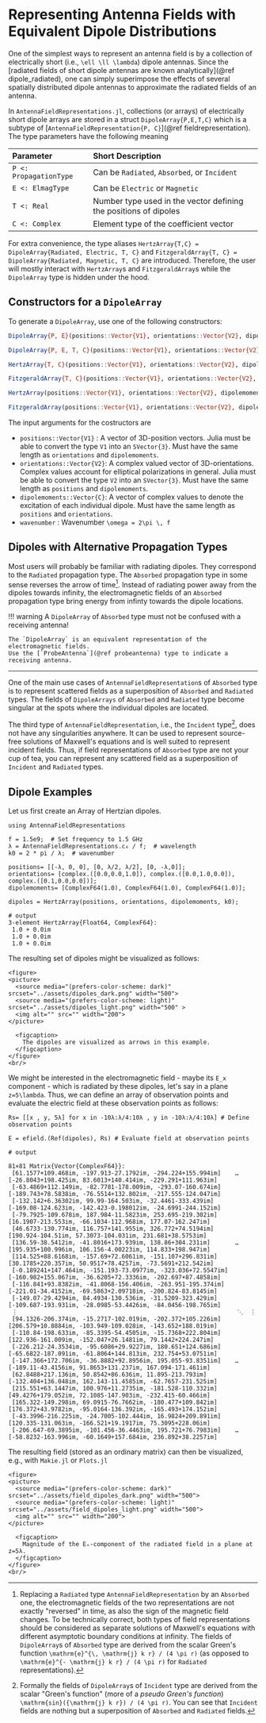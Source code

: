 # Representing Antenna Fields with Equivalent Dipole Distributions

One of the simplest ways to represent an antenna field is by a collection of electrically short (i.e., ``\ell \ll \lambda``) dipole antennas. 
Since the [radiated fields of short dipole antennas are known analytically](@ref dipole_radiated), one can simply superimpose the effects of several spatially distributed dipole antennas to approximate the radiated fields of an antenna.

In `AntennaFieldRepresentations.jl`, collections (or arrays) of electrically short dipole arrays are stored in a struct `DipoleArray{P,E,T,C}` which is a subtype of [`AntennaFieldRepresentation{P, C}`](@ref fieldrepresentation).
The type parameters have the following meaning

| Parameter                 | Short Description                                                |
| :------------------------ | :--------------------------------------------------------------- |
| `P <: PropagationType`    | Can be `Radiated`, `Absorbed`, or `Incident`                     |
| `E <: ElmagType`          | Can be `Electric` or `Magnetic`                                  |
| `T <: Real`               | Number type used in the vector defining the positions of dipoles |
| `C <: Complex`            | Element type of the coefficient vector                           |


For extra convenience, the type aliases `HertzArray{T,C} = DipoleArray{Radiated, Electric, T, C}` and `FitzgeraldArray{T, C} = DipoleArray{Radiated, Magnetic, T, C}` are introduced. Therefore, the user will mostly interact with `HertzArray`s and `FitzgeraldArray`s while the `DipoleArray` type is hidden under the hood.

## Constructors for a `DipoleArray`
To generate a `DipoleArray`, use one of the following constructors:

```julia
DipoleArray{P, E}(positions::Vector{V1}, orientations::Vector{V2}, dipolemoments::Vector{C}, wavenumber) where{P <: PropagationType, E <: ElmagType, C <: Complex>, V1<: AbstractVector, V2<: AbstractVector{C}}
```
```julia
DipoleArray{P, E, T, C}(positions::Vector{V1}, orientations::Vector{V2}, dipolemoments::Vector{C}, wavenumber) where{P <: PropagationType, E <: ElmagType, C <: Complex>, V1<: AbstractVector, V2<: AbstractVector{C}}
```
```julia
HertzArray{T, C}(positions::Vector{V1}, orientations::Vector{V2}, dipolemoments::Vector{C}, wavenumber) where{C <: Complex>, V1<: AbstractVector, V2<: AbstractVector{C}}
```
```julia
FitzgeraldArray{T, C}(positions::Vector{V1}, orientations::Vector{V2}, dipolemoments::Vector{C}, wavenumber) where{C <: Complex>, V1<: AbstractVector, V2<: AbstractVector{C}}
```
```julia
HertzArray(positions::Vector{V1}, orientations::Vector{V2}, dipolemoments::Vector{C}, wavenumber) where{C <: Complex>, V1<: AbstractVector, V2<: AbstractVector{C}}
```
```julia
FitzgeraldArray(positions::Vector{V1}, orientations::Vector{V2}, dipolemoments::Vector{C}, wavenumber) where{C <: Complex>, V1<: AbstractVector, V2<: AbstractVector{C}}
```

The input arguments for the costructors are

- `positions::Vector{V1}` : A vector of 3D-position vectors. Julia must be able to convert the type `V1` into an `SVector{3}`. Must have the same length as `orientations` and `dipolemoments`.
- `orientations::Vector{V2}`: A complex valued vector of 3D-orientations. Complex values account for elliptical polarizations in general. Julia must be able to convert the type `V2` into an `SVector{3}`. Must have the same length as `positions` and `dipolemoments`.
- `dipolemoments::Vector{C}`: A vector of complex values to denote the excitation of each individual dipole. Must have the same length as `positions` and `orientations`.
- `wavenumber` : Wavenumber ``\omega = 2\pi \, f``

## Dipoles with Alternative Propagation Types
Most users will probably be familiar with radiating dipoles. They correspond to the `Radiated` propagation type. 
The `Absorbed` propagation type in some sense reverses the arrow of time[^1]. Instead of radiating power away from the dipoles towards infinity, the electromagnetic fields of an `Absorbed` propagation type bring energy from infinty towards the dipole locations. 

!!! warning
    A `DipoleArray` of `Absorbed` type must not be confused with a receiving antenna!

    The `DipoleArray` is an equivalent representation of the electromagnetic fields.
    Use the [`ProbeAntenna`](@ref probeantenna) type to indicate a receiving antenna.
---

One of the main use cases of `AntennaFieldRepresentation`s of `Absorbed` type is to represent scattered fields as a superposition of `Absorbed` and `Radiated` types. The fields of `DipoleArrays` of `Absorbed` and `Radiated` type become singular at the spots where the individual dipoles are located. 

The third type of `AntennaFieldRepresentation`, i.e., the `Incident` type[^2], does not have any singularities anywhere. It can be used to represent source-free solutions of Maxwell's equations and is well suited to represent incident fields. Thus, if field representations of `Absorbed` type are not your cup of tea, you can represent any scattered field as a superposition of `Incident` and `Radiated` types.


## Dipole Examples 

Let us first create an Array of Hertzian dipoles. 
```jldoctest dipoleexamples ; output=false
using AntennaFieldRepresentations

f = 1.5e9;  # Set frequency to 1.5 GHz
λ = AntennaFieldRepresentations.c₀ / f;  # wavelength
k0 = 2 * pi / λ;  # wavenumber

positions= [[-λ, 0, 0], [0, λ/2, λ/2], [0, -λ,0]];
orientations= [complex.([0.0,0.0,1.0]), complex.([0.0,1.0,0.0]), complex.([0.1,0.0,0.0])];
dipolemoments= [ComplexF64(1.0), ComplexF64(1.0), ComplexF64(1.0)];

dipoles = HertzArray(positions, orientations, dipolemoments, k0);

# output
3-element HertzArray{Float64, ComplexF64}:
 1.0 + 0.0im
 1.0 + 0.0im
 1.0 + 0.0im

```

The resulting set of dipoles might be visualized as follows:

```@raw html
<figure>
<picture>
  <source media="(prefers-color-scheme: dark)" srcset="../assets/dipoles_dark.png" width="500">
  <source media="(prefers-color-scheme: light)" srcset="../assets/dipoles_light.png" width="500" >
  <img alt="" src="" width="200">
</picture>

  <figcaption>
    The dipoles are visualized as arrows in this example.
  </figcaption>
</figure>
<br/>
```

We might be interested in the electromagnetic field - maybe its ``E_x`` component - which is radiated by these dipoles, let's say in a plane ``z=5\lambda``.
Thus, we can define an array of observation points and evaluate the electric field at these observation points as follows:
```jldoctest dipoleexamples ; output=false
Rs= [[x , y, 5λ] for x in -10λ:λ/4:10λ , y in -10λ:λ/4:10λ] # Define observation points

E = efield.(Ref(dipoles), Rs) # Evaluate field at observation points

# output

81×81 Matrix{Vector{ComplexF64}}:
 [61.1577+109.468im, -197.913-27.1792im, -294.224+155.994im]    …  [-26.8043+198.425im, 83.6013+140.414im, -229.291+111.963im]
 [-63.4869+112.149im, -82.7781-178.009im, -293.07-160.674im]       [-189.743+78.5838im, -76.5514+132.802im, -217.555-124.047im]
 [-132.142+6.36302im, 99.99-164.503im, -32.4461-333.439im]         [-169.08-124.623im, -142.423-0.198012im, -24.6991-244.152im]
 [-79.7925-109.678im, 187.984-11.5823im, 253.695-219.302im]        [16.1907-213.553im, -66.1034-112.968im, 177.07-162.247im]
 [46.6733-130.774im, 116.757+141.955im, 326.772+74.5194im]         [190.924-104.51im, 57.3073-104.031im, 231.681+38.5753im]
 [136.59-38.5412im, -41.8016+173.939im, 138.86+304.231im]       …  [195.935+100.996im, 106.156-4.00223im, 114.833+198.947im]
 [114.525+88.6168im, -157.69+72.6061im, -151.107+296.831im]        [30.1785+220.357im, 50.9517+78.4257im, -73.5691+212.542im]
 [-0.189241+147.464im, -151.193-73.0977im, -323.036+72.5547im]     [-160.982+155.067im, -36.6205+72.3336im, -202.697+87.4858im]
 [-116.841+93.8382im, -41.8068-156.406im, -263.951-195.374im]      [-221.01-34.4152im, -69.5863+2.09718im, -200.824-83.8145im]
 [-149.07-29.4294im, 84.4934-130.536im, -31.5209-323.429im]        [-109.687-193.931im, -28.0985-53.4426im, -84.0456-198.765im]
 ⋮                                                              ⋱  ⋮
 [94.1326-206.374im, -15.2717-102.019im, -202.372+105.226im]       [206.579+10.8884im, -103.949-109.028im, -143.652+188.019im]
 [-110.84-198.633im, -85.3395-54.4505im, -15.7368+222.804im]       [122.936-161.009im, -152.047+26.1481im, 79.1442+224.247im]
 [-226.212-24.3534im, -95.6086+29.9227im, 180.651+124.686im]       [-65.6822-187.091im, -61.8064+144.813im, 232.754+53.0751im]
 [-147.366+172.706im, -36.8882+92.8956im, 195.055-93.8351im]    …  [-189.11-43.4156im, 91.8653+131.237im, 167.094-171.461im]
 [62.8488+217.136im, 50.8542+86.636im, 11.895-213.793im]           [-132.404+136.048im, 162.143-11.4585im, -62.7657-231.525im]
 [215.551+63.1447im, 100.976+11.2735im, -181.528-110.332im]        [49.4276+179.052im, 72.1085-147.903im, -232.415-60.466im]
 [165.322-149.298im, 69.0915-76.7662im, -180.477+109.842im]        [176.372+43.9782im, -95.0164-136.392im, -165.493+174.152im]
 [-43.3996-216.225im, -24.7005-102.444im, 16.9824+209.891im]       [120.335-131.063im, -166.521+19.1917im, 75.3095+228.06im]
 [-206.647-69.3895im, -101.456-36.4463im, 195.721+76.7983im]    …  [-58.8232-163.996im, -60.1649+157.684im, 236.892+38.2257im]

```

The resulting field (stored as an ordinary matrix) can then be visualized, e.g., with `Makie.jl` or `Plots.jl`
```@raw html
<figure>
<picture>
  <source media="(prefers-color-scheme: dark)" srcset="../assets/field_dipoles_dark.png" width="500">
  <source media="(prefers-color-scheme: light)" srcset="../assets/field_dipoles_light.png" width="500">
  <img alt="" src="" width="200">
</picture>

  <figcaption>
    Magnitude of the Eₓ-component of the radiated field in a plane at z=5λ.
  </figcaption>
</figure>
<br/>
```



[^1]: Replacing a `Radiated` type `AntennaFieldRepresentation` by an `Absorbed` one, the electromagnetic fields of the two representations are not exactly "reversed" in time, as also the sign of the magnetic field changes. To be technically correct, both types of field representations should be considered as separate solutions of Maxwell's equations with different asymptotic boundary conditions at infinity. The fields of `DipoleArray`s of `Absorbed` type are derived from the scalar Green's function ``\mathrm{e}^{\, \mathrm{j} k r} / (4 \pi r)`` (as opposed to ``\mathrm{e}^{- \mathrm{j} k r} / (4 \pi r)`` for `Radiated` representations).

[^2]: Formally the fields of `DipoleArray`s of `Incident` type are derived from the scalar "Green's function" (more of a _pseudo_ _Green's_ _function_) ``\mathrm{sin}({\mathrm{j} k r}) / (4 \pi r)``. You can see that `Incident` fields are nothing but a superposition of `Absorbed` and `Radiated` fields.